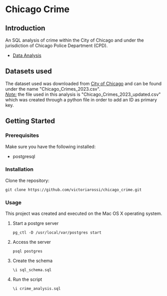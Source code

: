 # Chicago Crime 
## Introduction
An SQL analysis of crime within the City of Chicago and under the jurisdiction of Chicago Police Department (CPD).
- [Data Analysis](./DATA_ANALYSIS.md)

## Datasets used
The dataset used was downloaded from [City of Chicago](https://www.chicago.gov/city/en/dataset/crime.html) and can be found under the name "Chicago_Crimes_2023.csv".   
<ins>*Note:*</ins> the file used in this analysis is "Chicago_Crimes_2023_updated.csv" which was created through a python file in order to add an ID as primary key. 

## Getting Started
### Prerequisites
Make sure you have the following installed:
- postgresql

### Installation
Clone the repository:
``` 
git clone https://github.com/victoriarossi/chicago_crime.git
```

### Usage
This project was created and executed on the Mac OS X operating system.
1. Start a postgre server
   ```
   pg_ctl -D /usr/local/var/postgres start
   ```
2. Access the server
   ```
   psql postgres
   ```
3. Create the schema
   ```
   \i sql_schema.sql
   ```
4. Run the script
   ```
   \i crime_analysis.sql
   ```
